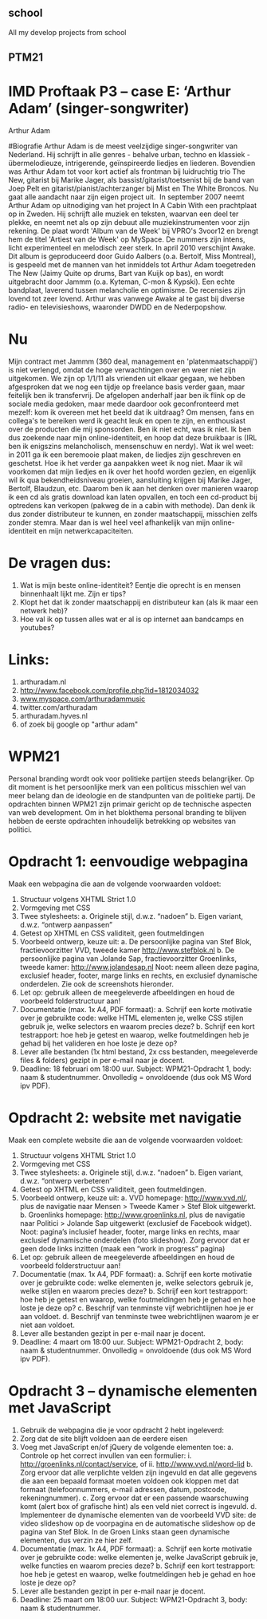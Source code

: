 ## school
All my develop projects from school

## PTM21
# IMD Proftaak P3 – case E: ‘Arthur Adam’ (singer-songwriter)
Arthur Adam

#Biografie
Arthur Adam is de meest veelzijdige singer-songwriter van Nederland. Hij schrijft in alle genres - behalve urban, techno en klassiek - übermelodieuze, intrigerende, geïnspireerde liedjes en liederen. Bovendien was Arthur Adam tot voor kort actief als frontman bij luidruchtig trio The New, gitarist bij Marike Jager, als bassist/gitarist/toetsenist bij de band van Joep Pelt en gitarist/pianist/achterzanger bij Mist en The White Broncos. Nu gaat alle aandacht naar zijn eigen project uit.  In september 2007 neemt Arthur Adam op uitnodiging van het project In A Cabin With een prachtplaat op in Zweden. Hij schrijft alle muziek en teksten, waarvan een deel ter plekke, en neemt net als op zijn debuut alle muziekinstrumenten voor zijn rekening. De plaat wordt 'Album van de Week' bij  VPRO's 3voor12  en brengt hem de titel 'Artiest van de Week' op MySpace. De nummers zijn intens, licht experimenteel en melodisch zeer sterk.
In april 2010 verschijnt Awake. Dit album is geproduceerd door Guido Aalbers (o.a. Bertolf, Miss Montreal), is gespeeld met de mannen van het inmiddels tot Arthur Adam toegetreden The New (Jaimy Quite op drums, Bart van Kuijk op bas), en wordt uitgebracht door Jammm (o.a. Kyteman, C-mon & Kypski). Een echte bandplaat, laverend tussen melancholie en optimisme. De recensies zijn lovend tot zeer lovend. Arthur was vanwege Awake al te gast bij diverse radio- en televisieshows, waaronder DWDD en de Nederpopshow.

# Nu
Mijn contract met Jammm (360 deal, management en 'platenmaatschappij') is niet verlengd, omdat de hoge verwachtingen over en weer niet zijn uitgekomen. We zijn op 1/1/11 als vrienden uit elkaar gegaan, we hebben afgesproken dat we nog een tijdje op freelance basis verder gaan, maar feitelijk ben ik transfervrij. De afgelopen anderhalf jaar ben ik flink op de sociale media gedoken, maar mede daardoor ook geconfronteerd met mezelf: kom ik overeen met het beeld dat ik uitdraag? Om mensen, fans en collega's te bereiken werd ik geacht leuk en open te zijn, en enthousiast over de producten die mij sponsorden. Ben ik niet echt, was ik niet. Ik ben dus zoekende naar mijn online-identiteit, en hoop dat deze bruikbaar is (IRL ben ik enigszins melancholisch, mensenschuw en nerdy). 
Wat ik wel weet: in 2011 ga ik een beremooie plaat maken, de liedjes zijn geschreven en geschetst. Hoe ik het verder ga aanpakken weet ik nog niet. Maar ik wil voorkomen dat mijn liedjes en ik over het hoofd worden gezien, en eigenlijk wil ik qua bekendheidsniveau groeien, aansluiting krijgen bij Marike Jager, Bertolf, Blaudzun, etc. Daarom ben ik aan het denken over manieren waarop ik een cd als gratis download kan laten opvallen, en toch een cd-product bij optredens kan verkopen (pakweg de in a cabin with methode). Dan denk ik dus zonder distributeur te kunnen, en zonder maatschappij, misschien zelfs zonder stemra. Maar dan is wel heel veel afhankelijk van mijn online-identiteit en mijn netwerkcapaciteiten.

# De vragen dus:
1. Wat is mijn beste online-identiteit? Eentje die oprecht is en mensen binnenhaalt lijkt me. Zijn er tips?
2. Klopt het dat ik zonder maatschappij en distributeur kan (als ik maar een netwerk heb)?
3. Hoe val ik op tussen alles wat er al is op internet aan bandcamps en youtubes? 

# Links:
1. arthuradam.nl
2. http://www.facebook.com/profile.php?id=1812034032
3. www.myspace.com/arthuradammusic
4. twitter.com/arthuradam
5. arthuradam.hyves.nl
6. of zoek bij google op "arthur adam"

# WPM21
Personal branding wordt ook voor politieke partijen steeds belangrijker. Op dit moment is het persoonlijke merk van een politicus misschien wel van meer belang dan de ideologie en de standpunten van de politieke partij.
De opdrachten binnen WPM21 zijn primair gericht op de technische aspecten van web development. Om in het blokthema personal branding te blijven hebben de eerste opdrachten inhoudelijk betrekking op websites van politici.

# Opdracht 1: eenvoudige webpagina

Maak een webpagina die aan de volgende voorwaarden voldoet:
1. Structuur volgens XHTML Strict 1.0
2. Vormgeving met CSS
3. Twee stylesheets:
	a. Originele stijl, d.w.z. “nadoen”
	b. Eigen variant, d.w.z. “ontwerp aanpassen”
4. Getest op XHTML en CSS validiteit, geen foutmeldingen
5. Voorbeeld ontwerp, keuze uit:
	a. De persoonlijke pagina van Stef Blok, fractievoorzitter VVD, tweede kamer http://www.stefblok.nl
	b. De persoonlijke pagina van Jolande Sap, fractievoorzitter Groenlinks, tweede kamer: http://www.jolandesap.nl
Noot: neem alleen deze pagina, exclusief header, footer, marge links en rechts, en exclusief dynamische onderdelen. Zie ook de screenshots hieronder.
6. Let op: gebruik alleen de meegeleverde afbeeldingen en houd de voorbeeld folderstructuur aan!
7. Documentatie (max. 1x A4, PDF formaat):
	a. Schrijf een korte motivatie over je gebruikte code: welke HTML elementen je, welke CSS stijlen gebruik je, welke selectors en waarom precies deze?
	b. Schrijf een kort testrapport: hoe heb je getest en waarop, welke foutmeldingen heb je gehad bij het valideren en hoe loste je deze op?
8. Lever alle bestanden (1x html bestand, 2x css bestanden, meegeleverde files & folders) gezipt in per e-mail naar je docent.
9. Deadline: 18 februari om 18:00 uur. Subject: WPM21-Opdracht 1, body: naam & studentnummer. Onvolledig = onvoldoende (dus ook MS Word ipv PDF).

# Opdracht 2: website met navigatie

Maak een complete website die aan de volgende voorwaarden voldoet:
1. Structuur volgens XHTML Strict 1.0
2. Vormgeving met CSS
3. Twee stylesheets:
	a. Originele stijl, d.w.z. “nadoen”
	b. Eigen variant, d.w.z. “ontwerp verbeteren”
4. Getest op XHTML en CSS validiteit, geen foutmeldingen.
5. Voorbeeld ontwerp, keuze uit:
	a. VVD homepage: http://www.vvd.nl/, plus de navigatie naar Mensen > Tweede Kamer > Stef Blok uitgewerkt.
	b. Groenlinks homepage: http://www.groenlinks.nl, plus de navigatie naar Politici > Jolande Sap uitgewerkt (exclusief de Facebook widget).
Noot: pagina’s inclusief header, footer, marge links en rechts, maar exclusief dynamische onderdelen (foto slideshow). Zorg ervoor dat er geen dode links inzitten (maak een “work in progress” pagina)
6. Let op: gebruik alleen de meegeleverde afbeeldingen en houd de voorbeeld folderstructuur aan!
7. Documentatie (max. 1x A4, PDF formaat):
	a. Schrijf een korte motivatie over je gebruikte code: welke elementen je, welke selectors gebruik je, welke stijlen en waarom precies deze?
	b. Schrijf een kort testrapport: hoe heb je getest en waarop, welke foutmeldingen heb je gehad en hoe loste je deze op?
	c. Beschrijf van tenminste vijf webrichtlijnen hoe je er aan voldoet.
	d. Beschrijf van tenminste twee webrichtlijnen waarom je er niet aan voldoet.
8. Lever alle bestanden gezipt in per e-mail naar je docent.
9. Deadline: 4 maart om 18:00 uur. Subject: WPM21-Opdracht 2, body: naam & studentnummer. Onvolledig = onvoldoende (dus ook MS Word ipv PDF).

# Opdracht 3 – dynamische elementen met JavaScript

1. Gebruik de webpagina die je voor opdracht 2 hebt ingeleverd:
2. Zorg dat de site blijft voldoen aan de eerdere eisen
3. Voeg met JavaScript en/of jQuery de volgende elementen toe:
	a. Controle op het correct invullen van een formulier:
		i. http://groenlinks.nl/contact/service, of
		ii. http://www.vvd.nl/word-lid
	b. Zorg ervoor dat alle verplichte velden zijn ingevuld en dat alle gegevens die aan een bepaald formaat moeten voldoen ook kloppen met dat formaat (telefoonnummers, e-mail adressen, datum, postcode, rekeningnummer).
	c. Zorg ervoor dat er een passende waarschuwing komt (alert box of grafische hint) als een veld niet correct is ingevuld.
	d. Implementeer de dynamische elementen van de voorbeeld VVD site: de video slideshow op de voorpagina en de automatische slideshow op de pagina van Stef Blok. In de Groen Links staan geen dynamische elementen, dus verzin ze hier zelf.
4. Documentatie (max. 1x A4, PDF formaat):
	a. Schrijf een korte motivatie over je gebruikte code: welke elementen je, welke JavaScript gebruik je, welke functies en waarom precies deze?
	b. Schrijf een kort testrapport: hoe heb je getest en waarop, welke foutmeldingen heb je gehad en hoe loste je deze op?
5. Lever alle bestanden gezipt in per e-mail naar je docent.
6. Deadline: 25 maart om 18:00 uur. Subject: WPM21-Opdracht 3, body: naam & studentnummer.
